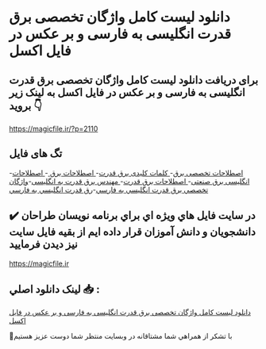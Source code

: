 # دانلود لیست کامل واژگان تخصصی برق قدرت انگلیسی به فارسی و بر عکس در فایل اکسل

## برای دریافت دانلود لیست کامل واژگان تخصصی برق قدرت انگلیسی به فارسی و بر عکس در فایل اکسل به لینک زیر بروید 👇

https://magicfile.ir/?p=2110

## تگ های فایل

-[اصطلاحات تخصصی برق](https://magicfile.ir/product/%d9%88%d8%a7%da%98%da%af%d8%a7%d9%86-%d8%aa%d8%ae%d8%b5%d8%b5%d9%8a-%d8%a8%d8%b1%d9%82-%d9%82%d8%af%d8%b1%d8%aa-%d8%a7%d9%86%da%af%d9%84%d9%8a%d8%b3%d9%8a-%d8%a8%d9%87-%d9%81%d8%a7%d8%b1%d8%b3%d9%8a/)-[ کلمات کلیدی برق قدرت](https://magicfile.ir/product/%d9%88%d8%a7%da%98%da%af%d8%a7%d9%86-%d8%aa%d8%ae%d8%b5%d8%b5%d9%8a-%d8%a8%d8%b1%d9%82-%d9%82%d8%af%d8%b1%d8%aa-%d8%a7%d9%86%da%af%d9%84%d9%8a%d8%b3%d9%8a-%d8%a8%d9%87-%d9%81%d8%a7%d8%b1%d8%b3%d9%8a/)-[ اصطلاحات برق ](https://magicfile.ir/product/%d9%88%d8%a7%da%98%da%af%d8%a7%d9%86-%d8%aa%d8%ae%d8%b5%d8%b5%d9%8a-%d8%a8%d8%b1%d9%82-%d9%82%d8%af%d8%b1%d8%aa-%d8%a7%d9%86%da%af%d9%84%d9%8a%d8%b3%d9%8a-%d8%a8%d9%87-%d9%81%d8%a7%d8%b1%d8%b3%d9%8a/)-[ اصطلاحات انگلیسی برق صنعتی](https://magicfile.ir/product/%d9%88%d8%a7%da%98%da%af%d8%a7%d9%86-%d8%aa%d8%ae%d8%b5%d8%b5%d9%8a-%d8%a8%d8%b1%d9%82-%d9%82%d8%af%d8%b1%d8%aa-%d8%a7%d9%86%da%af%d9%84%d9%8a%d8%b3%d9%8a-%d8%a8%d9%87-%d9%81%d8%a7%d8%b1%d8%b3%d9%8a/)-[ اصطلاحات برق قدرت](https://magicfile.ir/product/%d9%88%d8%a7%da%98%da%af%d8%a7%d9%86-%d8%aa%d8%ae%d8%b5%d8%b5%d9%8a-%d8%a8%d8%b1%d9%82-%d9%82%d8%af%d8%b1%d8%aa-%d8%a7%d9%86%da%af%d9%84%d9%8a%d8%b3%d9%8a-%d8%a8%d9%87-%d9%81%d8%a7%d8%b1%d8%b3%d9%8a/)-[ مهندس برق قدرت به انگلیسی](https://magicfile.ir/product/%d9%88%d8%a7%da%98%da%af%d8%a7%d9%86-%d8%aa%d8%ae%d8%b5%d8%b5%d9%8a-%d8%a8%d8%b1%d9%82-%d9%82%d8%af%d8%b1%d8%aa-%d8%a7%d9%86%da%af%d9%84%d9%8a%d8%b3%d9%8a-%d8%a8%d9%87-%d9%81%d8%a7%d8%b1%d8%b3%d9%8a/)-[واژگان تخصصي برق قدرت انگليسي به فارسي](https://magicfile.ir/product/%d9%88%d8%a7%da%98%da%af%d8%a7%d9%86-%d8%aa%d8%ae%d8%b5%d8%b5%d9%8a-%d8%a8%d8%b1%d9%82-%d9%82%d8%af%d8%b1%d8%aa-%d8%a7%d9%86%da%af%d9%84%d9%8a%d8%b3%d9%8a-%d8%a8%d9%87-%d9%81%d8%a7%d8%b1%d8%b3%d9%8a/)-[رق قدرت انگليسي به فارسي](https://magicfile.ir/product/%d9%88%d8%a7%da%98%da%af%d8%a7%d9%86-%d8%aa%d8%ae%d8%b5%d8%b5%d9%8a-%d8%a8%d8%b1%d9%82-%d9%82%d8%af%d8%b1%d8%aa-%d8%a7%d9%86%da%af%d9%84%d9%8a%d8%b3%d9%8a-%d8%a8%d9%87-%d9%81%d8%a7%d8%b1%d8%b3%d9%8a/)

## ✔️ در سايت فايل هاي ويژه اي براي برنامه نويسان طراحان دانشجويان و دانش آموزان قرار داده ايم از بقيه فايل سايت نيز ديدن فرماييد

https://magicfile.ir


## لينک دانلود اصلي 📥 :

[دانلود لیست کامل واژگان تخصصی برق قدرت انگلیسی به فارسی و بر عکس در فایل اکسل](https://magicfile.ir/product/%d9%88%d8%a7%da%98%da%af%d8%a7%d9%86-%d8%aa%d8%ae%d8%b5%d8%b5%d9%8a-%d8%a8%d8%b1%d9%82-%d9%82%d8%af%d8%b1%d8%aa-%d8%a7%d9%86%da%af%d9%84%d9%8a%d8%b3%d9%8a-%d8%a8%d9%87-%d9%81%d8%a7%d8%b1%d8%b3%d9%8a/) 


🙏با تشکر از همراهي شما مشتاقانه در وبسایت منتظر شما دوست عزیز هستیم

